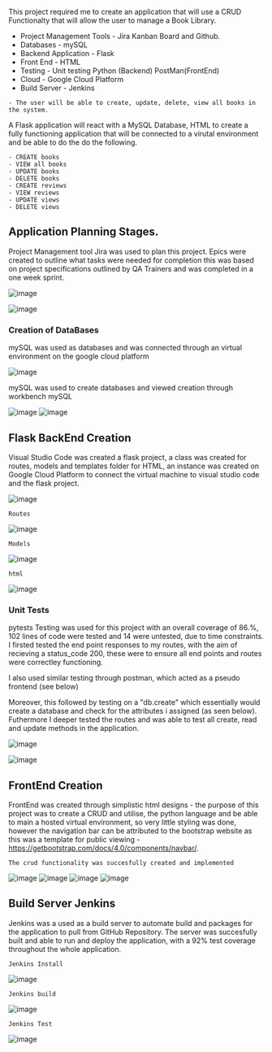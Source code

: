 This project required me to create an application that will use a CRUD Functionalty that will allow the user to manage a Book Library.

- Project Management Tools - Jira Kanban Board and Github.
- Databases - mySQL
- Backend Application - Flask
- Front End - HTML
- Testing - Unit testing Python (Backend) PostMan(FrontEnd)
- Cloud - Google Cloud Platform
- Build Server - Jenkins


```
- The user will be able to create, update, delete, view all books in the system.
```

A Flask application will react with a MySQL Database, HTML to create a fully functioning application that will be connected to a virutal environment and be able to do the do the following.

```
- CREATE books
- VIEW all books
- UPDATE books
- DELETE books
- CREATE reviews
- VIEW reviews
- UPDATE views
- DELETE views
```

## Application Planning Stages.

Project Management tool Jira was used to plan this project.
Epics were created to outline what tasks were needed for completion this was based on project specifications outlined by QA Trainers and was completed in a one week sprint.


![image](https://user-images.githubusercontent.com/98025347/162742593-48db66f2-8ad3-4734-9632-1d8b1f556631.png)

![image](https://user-images.githubusercontent.com/98025347/162754385-716882ed-2332-4773-9514-061bbff7f9ef.png)



### Creation of DataBases

mySQL was used as databases and was connected through an virtual environment on the google cloud platform

![image](https://user-images.githubusercontent.com/98025347/162745966-3936fc7a-f1fd-4ec8-8d81-9320a24b9324.png)


mySQL was used to create databases and viewed creation through workbench mySQL

![image](https://user-images.githubusercontent.com/98025347/162746657-f5fcc858-5643-4f7f-a4e8-2d7dc158ebaf.png)
![image](https://user-images.githubusercontent.com/98025347/162746734-19930bfd-e73a-4395-95d4-64a30eb4f61c.png)

## Flask BackEnd Creation

Visual Studio Code was created a flask project, a class was created for routes, models and templates folder for HTML, an instance was created on Google Cloud Platform to connect the virtual machine to visual studio code and the flask project.

![image](https://user-images.githubusercontent.com/98025347/162752548-cfb22e72-e07c-45fc-a99d-b1cc65904417.png)


``` Routes ```

![image](https://user-images.githubusercontent.com/98025347/162748209-655280a8-f02d-49c9-a58f-21ecc16187e0.png)


``` Models ```

![image](https://user-images.githubusercontent.com/98025347/162748288-e6420328-062d-4e50-b0b8-da99bead8bab.png)

``` html ```

![image](https://user-images.githubusercontent.com/98025347/162748444-42ff9530-8238-4d65-baaa-4162df979e87.png)

### Unit Tests 
pytests Testing was used for this project with an overall coverage of 86.%, 102 lines of code were tested and 14 were untested, due to time constraints. I firsted tested the end point responses to my routes, with the aim of recieving a status_code 200, these were to ensure all end points and routes were correctley functioning.

I also used similar testing through postman, which acted as a pseudo frontend (see below)

Moreover, this followed by testing on a "db.create" which essentially would create a database and check for the attributes i assigned (as seen below). Futhermore I deeper tested the routes and was able to test all create, read and update methods in the application.

![image](https://user-images.githubusercontent.com/98025347/162749475-f4b5e00d-e0b5-4fb3-9af3-551304cb303f.png)

![image](https://user-images.githubusercontent.com/98025347/162754687-074e5fc6-8f05-406d-a50d-31d8fbbf73e7.png)


## FrontEnd Creation

FrontEnd was created through simplistic html designs - the purpose of this project was to create a CRUD and utilise, the python language and be able to main a hosted virtual environment, so very little styling was done, however the navigation bar can be attributed to the bootstrap website as this was a template for public viewing - https://getbootstrap.com/docs/4.0/components/navbar/.

``` The crud functionality was succesfully created and implemented ```

![image](https://user-images.githubusercontent.com/98025347/162750345-b4b4d166-cec9-4cb1-9e75-6728a65602ba.png)
![image](https://user-images.githubusercontent.com/98025347/162750420-b1a5144f-ab4d-4e9d-a6e4-547e8f81dc60.png)
![image](https://user-images.githubusercontent.com/98025347/162750499-44b67a88-dd70-44b0-9754-d78ab96120f4.png)
![image](https://user-images.githubusercontent.com/98025347/162750771-c19de2b4-76cd-48c1-9bd2-24629ef58825.png)



## Build Server Jenkins

Jenkins was a used as a build server to automate build and packages for the application to pull from GitHub Repository. The server was succesfully built and able to run and deploy the application, with a 92% test coverage throughout the whole application.

``` Jenkins Install ```

![image](https://user-images.githubusercontent.com/98025347/162751519-91754ae4-3439-42ec-b84f-857e9cb3fe59.png)

``` Jenkins build ```

![image](https://user-images.githubusercontent.com/98025347/162751749-bb115f5f-64de-4c41-9dcb-9e351e5ec6b9.png)

``` Jenkins Test ```

![image](https://user-images.githubusercontent.com/98025347/162751879-85376bb0-af3e-4924-9ffc-0b459328d816.png)


